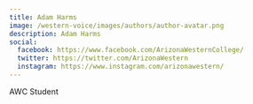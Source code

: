 ```yaml
---
title: Adam Harms
image: /western-voice/images/authors/author-avatar.png
description: Adam Harms
social:
  facebook: https://www.facebook.com/ArizonaWesternCollege/
  twitter: https://twitter.com/ArizonaWestern
  instagram: https://www.instagram.com/arizonawestern/
---
```


AWC Student